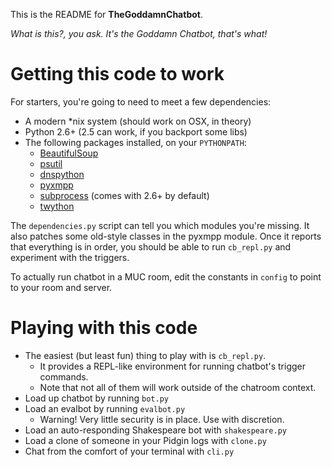 This is the README for **TheGoddamnChatbot**. 

*What is this?, you ask. It's the Goddamn Chatbot, that's what!*

# Getting this code to work #
For starters, you're going to need to meet a few dependencies:

 * A modern *nix system (should work on OSX, in theory)
 * Python 2.6+ (2.5 can work, if you backport some libs)
 * The following packages installed, on your `PYTHONPATH`:
   * [BeautifulSoup](http://www.crummy.com/software/BeautifulSoup/)
   * [psutil](http://code.google.com/p/psutil/)
   * [dnspython](http://www.dnspython.org/)
   * [pyxmpp](http://pyxmpp.jajcus.net/)
   * [subprocess](http://code.google.com/p/python-subprocess32/) (comes with 2.6+ by default)
   * [twython](http://github.com/ryanmcgrath/twython)

The `dependencies.py` script can tell you which modules you're missing.
It also patches some old-style classes in the pyxmpp module.
Once it reports that everything is in order, you should be able to run
`cb_repl.py` and experiment with the triggers.

To actually run chatbot in a MUC room, edit the constants in 
  `config` to point to your room and server.

# Playing with this code #
 * The easiest (but least fun) thing to play with is `cb_repl.py`.
   * It provides a REPL-like environment for running chatbot's trigger commands.
   * Note that not all of them will work outside of the chatroom context.
 * Load up chatbot by running `bot.py`
 * Load an evalbot by running `evalbot.py`
   * Warning! Very little security is in place. Use with discretion.
 * Load an auto-responding Shakespeare bot with `shakespeare.py`
 * Load a clone of someone in your Pidgin logs with `clone.py`
 * Chat from the comfort of your terminal with `cli.py`

